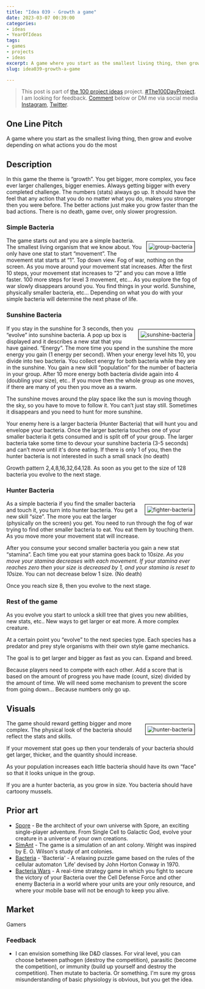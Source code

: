 ```yaml
---
title: "Idea 039 - Growth a game"
date: 2023-03-07 00:39:00
categories:
- ideas
- YearOfIdeas
tags:
- games
- projects
- ideas
excerpt: A game where you start as the smallest living thing, then grow and evolve depending on what actions you do the most
slug: idea039-growth-a-game

---
```


> This post is part of [the 100 project ideas](/projects/2023-100-ideas/) project. [#The100DayProject](https://www.the100dayproject.org/). I am looking for feedback. <a href='#utterances-comments'>Comment</a> below or DM me via social media <a href="https://instagram.com/funvill" rel="nofollow noopener noreferrer"><i class="fab fa-fw fa-instagram" aria-hidden="true"></i><span class="label">Instagram</span></a>, <a href="https://twitter.com/funvill" rel="nofollow noopener noreferrer"><i class="fab fa-fw fa-twitter" aria-hidden="true"></i><span class="label">Twitter</span></a>.

## One Line Pitch

A game where you start as the smallest living thing, then grow and evolve depending on what actions you do the most

## Description

In this game the theme is “growth”. You get bigger, more complex, you face ever larger challenges, bigger enemies. Always getting bigger with every completed challenge. The numbers (stats) always go up. It should have the feel that any action that you do no matter what you do, makes you stronger then you were before. The better actions just make you grow faster than the bad actions. There is no death, game over, only slower progression.

### Simple Bacteria

<img src="/public/uploads/2023/group-bacteria.png" alt="group-bacteria" style="float: right; margin: 10px; border: 1px solid black; padding: 5px"/>The game starts out and you are a simple bacteria. The smallest living organism that we know about. You only have one stat to start “movement”. The movement stat starts at “1”. Top down view. Fog of war, nothing on the screen. As you move around your movement stat increases. After the first 10 steps, your movement stat increases to “2” and you can move a little faster. 100 more steps for level 3 movement, etc… As you explore the fog of war slowly disappears around you. You find things in your world. Sunshine, physically smaller bacteria, etc… Depending on what you do with your simple bacteria will determine the next phase of life.

### Sunshine Bacteria

<img src="/public/uploads/2023/sunshine-bacteria.png" alt="sunshine-bacteria" style="float: right; margin: 10px; border: 1px solid black; padding: 5px"/>If you stay in the sunshine for 3 seconds, then you “evolve” into sunshine bacteria. A pop up box is displayed and it describes a new stat that you have gained. “Energy”. The more time you spend in the sunshine the more energy you gain (1 energy per second). When your energy level hits 10, you divide into two bacteria. You collect energy for both bacteria while they are in the sunshine. You gain a new skill “population” for the number of bacteria in your group. After 10 more energy both bacteria divide again into 4 (doubling your size), etc..  If you move then the whole group as one moves, if there are many of you then you move as a swarm.

The sunshine moves around the play space like the sun is moving though the sky, so you have to move to follow it. You can’t just stay still. Sometimes it disappears and you need to hunt for more sunshine.

Your enemy here is a larger bacteria (Hunter Bacteria) that will hunt you and envelope your bacteria. Once the larger bacteria touches one of your smaller bacteria it gets consumed and is split off of your group. The larger bacteria take some time to devour your sunshine bacteria (3-5 seconds) and can’t move until it's done eating. If there is only 1 of you, then the hunter bacteria is not interested in such a small snack (no death)

Growth pattern 2,4,8,16,32,64,128. As soon as you get to the size of 128 bacteria you evolve to the next stage.

### Hunter Bacteria

<img src="/public/uploads/2023/fighter-bacteria.png" alt="fighter-bacteria" style="float: right; margin: 10px; border: 1px solid black; padding: 5px"/>As a simple bacteria if you find the smaller bacteria and touch it, you turn into hunter bacteria. You get a new skill “size”. The more you eat the larger (physically on the screen) you get. You need to run through the fog of war trying to find other smaller bacteria to eat. You eat them by touching them. As you move more your movement stat will increase.

After you consume your second smaller bacteria you gain a new stat “stamina”. Each time you eat your stamina goes back to 10*size. As you move your stamina decreases with each movement. If your stamina ever reaches zero then your size is decreased by 1, and your stamina is reset to 10*size. You can not decrease below 1 size. (No death)

Once you reach size 8, then you evolve to the next stage.

### Rest of the game

As you evolve you start to unlock a skill tree that gives you new abilities, new stats, etc.. New ways to get larger or eat more. A more complex creature.

At a certain point you “evolve” to the next species type. Each species has a predator and prey style organisms with their own style game mechanics.

The goal is to get larger and bigger as fast as you can. Expand and breed.

Because players need to compete with each other. Add a score that is based on the amount of progress you have made (count, size) divided by the amount of time. We will need some mechanism to prevent the score from going down... Because numbers only go up.

## Visuals

<img src="/public/uploads/2023/hunter-bacteria.png" alt="hunter-bacteria" style="float: right; margin: 10px; border: 1px solid black; padding: 5px"/>The game should reward getting bigger and more complex. The physical look of the bacteria should reflect the stats and skills.

If your movement stat goes up then your tenderals of your bacteria should get larger, thicker, and the quantity should increase.

As your population increases each little bacteria should have its own “face” so that it looks unique in the group.

If you are a hunter bacteria, as you grow in size. You bacteria should have cartoony mussels.

## Prior art

- [Spore](https://store.steampowered.com/app/17390/SPORE/) - Be the architect of your own universe with Spore, an exciting single-player adventure. From Single Cell to Galactic God, evolve your creature in a universe of your own creations.
- [SimAnt](https://en.wikipedia.org/wiki/SimAnt) - The game is a simulation of an ant colony. Wright was inspired by E. O. Wilson's study of ant colonies.
- [Bacteria](https://store.steampowered.com/app/448470/Bacteria/) - 'Bacteria' - A relaxing puzzle game based on the rules of the cellular automaton ‘Life’ devised by John Horton Conway in 1970.
- [Bacteria Wars](https://store.steampowered.com/app/1707890/Bacteria_Wars/) - A real-time strategy game in which you fight to secure the victory of your Bacteria over the Cell Defense Force and other enemy Bacteria in a world where your units are your only resource, and where your mobile base will not be enough to keep you alive.

## Market

Gamers

### Feedback

- I can envision something like D&D classes.  For viral level, you can choose between pathogen (destroy the competition), parasitic (become the competition), or immunity (build up yourself and destroy the competition).  Then mutate to bacteria.  Or something.  I'm sure my gross misunderstanding of basic physiology is obvious, but you get the idea.
